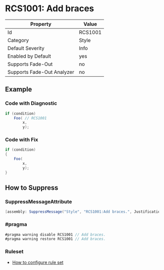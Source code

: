 # RCS1001: Add braces

Property | Value
--- | ---
Id|RCS1001
Category|Style
Default Severity|Info
Enabled by Default|yes
Supports Fade\-Out|no
Supports Fade\-Out Analyzer|no

## Example

### Code with Diagnostic

```csharp
if (condition)
    Foo( // RCS1001
        x,
        y);
```

### Code with Fix

```csharp
if (condition)
{
    Foo(
        x,
        y);
}
```

## How to Suppress

### SuppressMessageAttribute

```csharp
[assembly: SuppressMessage("Style", "RCS1001:Add braces.", Justification = "<Pending>")]
```

### \#pragma

```csharp
#pragma warning disable RCS1001 // Add braces.
#pragma warning restore RCS1001 // Add braces.
```

### Ruleset

* [How to configure rule set](../HowToConfigureAnalyzers.md)
